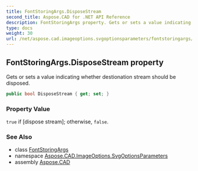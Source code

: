 ```yaml
---
title: FontStoringArgs.DisposeStream
second_title: Aspose.CAD for .NET API Reference
description: FontStoringArgs property. Gets or sets a value indicating whether destionation stream should be disposed
type: docs
weight: 30
url: /net/aspose.cad.imageoptions.svgoptionsparameters/fontstoringargs/disposestream/
---
```

## FontStoringArgs.DisposeStream property

Gets or sets a value indicating whether destionation stream should be disposed.

```csharp
public bool DisposeStream { get; set; }
```

### Property Value

`true` if [dispose stream]; otherwise, `false`.

### See Also

* class [FontStoringArgs](../)
* namespace [Aspose.CAD.ImageOptions.SvgOptionsParameters](../../../aspose.cad.imageoptions.svgoptionsparameters/)
* assembly [Aspose.CAD](../../../)


